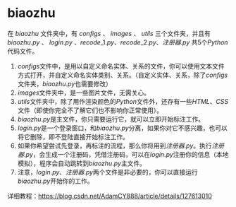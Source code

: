 # biaozhu

在 $biaozhu$ 文件夹中，有 $configs$ 、 $images$ 、 $utils$ 三个文件夹，并且有 $biaozhu.py$ 、 $login.py$ 、$recode\_1.py$、$recode\_2.py$、$注册器.py$ 共5个$Python$代码文件。

1. $configs$文件中，是用以自定义命名实体、关系的文件，你可以使用文本文件方式打开，并自定义命名实体类别、关系。（自定义实体、关系，除了$configs$文件夹，$biaozhu.py$也需要修改）
2. $images$文件夹中，是一些图片文件，无需关心。
3. $utils$文件夹中，除了用作渲染颜色的$Python$文件外，还存有一些$HTML$、$CSS$文件（即使你完全不了解它们也不影响你正常使用）。
4. $biaozhu.py$是主文件，你只需要运行它，就可以立即开始标注工作。
5. $login.py$是一个登录窗口，和$biaozhu.py$分离，如果你对它不感兴趣，也可以将它删除，即不登陆直接开始标注工作。
6. 如果你希望尝试先登录，再标注的流程，那么你将用到$注册器.py$。执行$注册器.py$，会生成一个注册码，凭借注册码，可以在$login.py$注册你的信息（本地模拟），程序会自动跳转到$biaozhu.py$主文件。
7. 注意，$login.py$、$注册器.py$两个文件是非必要的，你可以直接运行$biaozhu.py$开始你的工作。

详细教程：https://blog.csdn.net/AdamCY888/article/details/127613010
